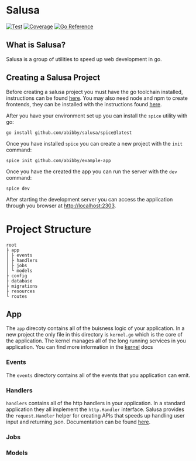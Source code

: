 # Salusa

[![Test](https://github.com/abibby/salusa/actions/workflows/test.yaml/badge.svg)](https://github.com/abibby/salusa/actions/workflows/test.yaml)
[![Coverage](https://github.com/abibby/salusa/actions/workflows/coverage.yml/badge.svg)](https://github.com/abibby/salusa/actions/workflows/coverage.yml)
[![Go Reference](https://pkg.go.dev/badge/github.com/abibby/salusa.svg)](https://pkg.go.dev/github.com/abibby/salusa)

<!-- TODO: add tagline -->

## What is Salusa?

Salusa is a group of utilities to speed up web development in go.

## Creating a Salusa Project

Before creating a salusa project you must have the go toolchain installed, instructions can be found [here](https://go.dev/doc/install). You may also need node and npm to create frontends, they can be installed with the instructions found [here](https://nodejs.org/en).

After you have your environment set up you can install the `spice` utility with go:

```
go install github.com/abibby/salusa/spice@latest
```

Once you have installed `spice` you can create a new project with the `init` command:

```
spice init github.com/abibby/example-app
```

Once you have the created the app you can run the server with the `dev` command:

```
spice dev
```

After starting the development server you can access the application through you browser at [http://localhost:2303](http://localhost:2303).

# Project Structure

```
root
├ app
│ ├ events
│ ├ handlers
│ ├ jobs
│ └ models
├ config
├ database
├ migrations
├ resources
└ routes
```

## App

The `app` direcoty contains all of the buisness logic of your application. In a
new project the only file in this directory is `kernel.go` which is the core of
the application. The kernel manages all of the long running services in you
application. You can find more information in the
[kernel](https://pkg.go.dev/github.com/abibby/salusa/kernel#Kernel) docs

### Events

The `events` directory contains all of the events that you application can emit.

### Handlers

`handlers` contains all of the http handlers in your application. In a standard
application they all implement the `http.Handler` interface. Salusa provides the
`request.Handler` helper for creating APIs that speeds up handling user input
and returning json. Documentation can be found
[here](https://pkg.go.dev/github.com/abibby/salusa/request#Handler).

### Jobs

### Models
